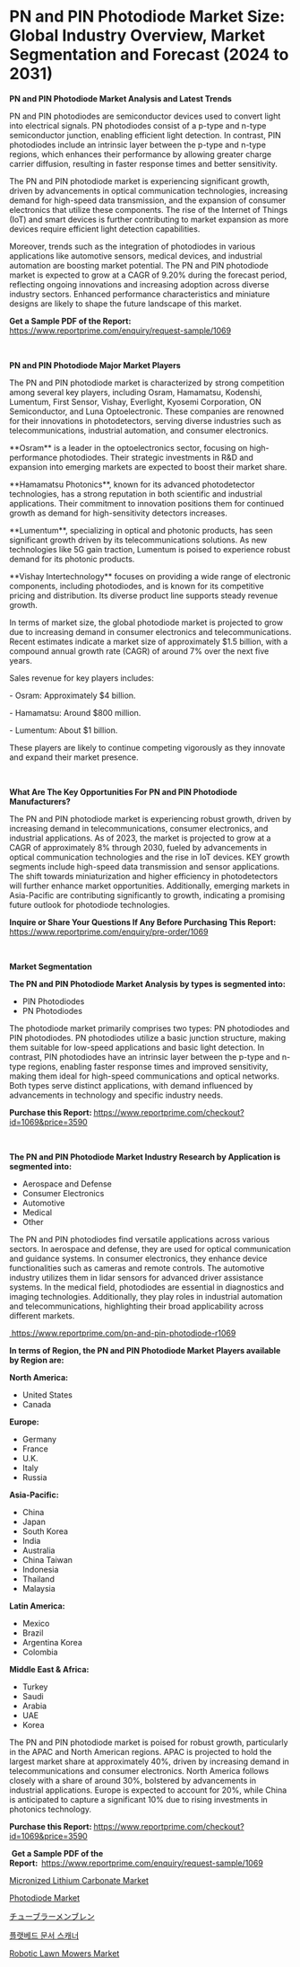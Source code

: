 <p><h1>PN and PIN Photodiode Market Size: Global Industry Overview, Market Segmentation and Forecast (2024 to 2031)</h1></p><p><strong>PN and PIN Photodiode Market Analysis and Latest Trends</strong></p>
<p><p>PN and PIN photodiodes are semiconductor devices used to convert light into electrical signals. PN photodiodes consist of a p-type and n-type semiconductor junction, enabling efficient light detection. In contrast, PIN photodiodes include an intrinsic layer between the p-type and n-type regions, which enhances their performance by allowing greater charge carrier diffusion, resulting in faster response times and better sensitivity.</p><p>The PN and PIN photodiode market is experiencing significant growth, driven by advancements in optical communication technologies, increasing demand for high-speed data transmission, and the expansion of consumer electronics that utilize these components. The rise of the Internet of Things (IoT) and smart devices is further contributing to market expansion as more devices require efficient light detection capabilities.</p><p>Moreover, trends such as the integration of photodiodes in various applications like automotive sensors, medical devices, and industrial automation are boosting market potential. The PN and PIN photodiode market is expected to grow at a CAGR of 9.20% during the forecast period, reflecting ongoing innovations and increasing adoption across diverse industry sectors. Enhanced performance characteristics and miniature designs are likely to shape the future landscape of this market.</p></p>
<p><strong>Get a Sample PDF of the Report:&nbsp;</strong> <a href="https://www.reportprime.com/enquiry/request-sample/1069">https://www.reportprime.com/enquiry/request-sample/1069</a></p>
<p>&nbsp;</p>
<p><strong>PN and PIN Photodiode Major Market Players</strong></p>
<p><p>The PN and PIN photodiode market is characterized by strong competition among several key players, including Osram, Hamamatsu, Kodenshi, Lumentum, First Sensor, Vishay, Everlight, Kyosemi Corporation, ON Semiconductor, and Luna Optoelectronic. These companies are renowned for their innovations in photodetectors, serving diverse industries such as telecommunications, industrial automation, and consumer electronics.</p><p>**Osram** is a leader in the optoelectronics sector, focusing on high-performance photodiodes. Their strategic investments in R&D and expansion into emerging markets are expected to boost their market share. </p><p>**Hamamatsu Photonics**, known for its advanced photodetector technologies, has a strong reputation in both scientific and industrial applications. Their commitment to innovation positions them for continued growth as demand for high-sensitivity detectors increases.</p><p>**Lumentum**, specializing in optical and photonic products, has seen significant growth driven by its telecommunications solutions. As new technologies like 5G gain traction, Lumentum is poised to experience robust demand for its photonic products.</p><p>**Vishay Intertechnology** focuses on providing a wide range of electronic components, including photodiodes, and is known for its competitive pricing and distribution. Its diverse product line supports steady revenue growth.</p><p>In terms of market size, the global photodiode market is projected to grow due to increasing demand in consumer electronics and telecommunications. Recent estimates indicate a market size of approximately $1.5 billion, with a compound annual growth rate (CAGR) of around 7% over the next five years.</p><p>Sales revenue for key players includes:</p><p>- Osram: Approximately $4 billion.</p><p>- Hamamatsu: Around $800 million.</p><p>- Lumentum: About $1 billion. </p><p>These players are likely to continue competing vigorously as they innovate and expand their market presence.</p></p>
<p>&nbsp;</p>
<p><strong>What Are The Key Opportunities For PN and PIN Photodiode Manufacturers?</strong></p>
<p><p>The PN and PIN photodiode market is experiencing robust growth, driven by increasing demand in telecommunications, consumer electronics, and industrial applications. As of 2023, the market is projected to grow at a CAGR of approximately 8% through 2030, fueled by advancements in optical communication technologies and the rise in IoT devices. KEY growth segments include high-speed data transmission and sensor applications. The shift towards miniaturization and higher efficiency in photodetectors will further enhance market opportunities. Additionally, emerging markets in Asia-Pacific are contributing significantly to growth, indicating a promising future outlook for photodiode technologies.</p></p>
<p><strong>Inquire or Share Your Questions If Any Before Purchasing This Report:</strong> <a href="https://www.reportprime.com/enquiry/pre-order/1069">https://www.reportprime.com/enquiry/pre-order/1069</a></p>
<p>&nbsp;</p>
<p><strong>Market Segmentation</strong></p>
<p><strong>The PN and PIN Photodiode Market Analysis by types is segmented into:</strong></p>
<p><ul><li>PIN Photodiodes</li><li>PN Photodiodes</li></ul></p>
<p><p>The photodiode market primarily comprises two types: PN photodiodes and PIN photodiodes. PN photodiodes utilize a basic junction structure, making them suitable for low-speed applications and basic light detection. In contrast, PIN photodiodes have an intrinsic layer between the p-type and n-type regions, enabling faster response times and improved sensitivity, making them ideal for high-speed communications and optical networks. Both types serve distinct applications, with demand influenced by advancements in technology and specific industry needs.</p></p>
<p><strong>Purchase this Report:&nbsp;</strong><a href="https://www.reportprime.com/checkout?id=1069&price=3590">https://www.reportprime.com/checkout?id=1069&price=3590</a></p>
<p>&nbsp;</p>
<p><strong>The PN and PIN Photodiode Market Industry Research by Application is segmented into:</strong></p>
<p><ul><li>Aerospace and Defense</li><li>Consumer Electronics</li><li>Automotive</li><li>Medical</li><li>Other</li></ul></p>
<p><p>The PN and PIN photodiodes find versatile applications across various sectors. In aerospace and defense, they are used for optical communication and guidance systems. In consumer electronics, they enhance device functionalities such as cameras and remote controls. The automotive industry utilizes them in lidar sensors for advanced driver assistance systems. In the medical field, photodiodes are essential in diagnostics and imaging technologies. Additionally, they play roles in industrial automation and telecommunications, highlighting their broad applicability across different markets.</p></p>
<p><a href="https://www.reportprime.com/pn-and-pin-photodiode-r1069">&nbsp;https://www.reportprime.com/pn-and-pin-photodiode-r1069</a></p>
<p><strong>In terms of Region, the PN and PIN Photodiode Market Players available by Region are:</strong></p>
<p>
    <p> <strong> North America: </strong>
        <ul>
            <li>United States</li>
            <li>Canada</li>
        </ul>
        </p> 
    <p> <strong> Europe: </strong>
        <ul>
            <li>Germany</li>
            <li>France</li>
            <li>U.K.</li>
            <li>Italy</li>
            <li>Russia</li>
        </ul>
        </p> 
    <p> <strong> Asia-Pacific: </strong>
        <ul>
            <li>China</li>
            <li>Japan</li>
            <li>South Korea</li>
            <li>India</li>
            <li>Australia</li>
            <li>China Taiwan</li>
            <li>Indonesia</li>
            <li>Thailand</li>
            <li>Malaysia</li>
        </ul>
        </p> 
    <p> <strong> Latin America: </strong>
        <ul>
            <li>Mexico</li>
            <li>Brazil</li>
            <li>Argentina Korea</li>
            <li>Colombia</li>
        </ul>
        </p> 
    <p> <strong> Middle East & Africa: </strong>
        <ul>
            <li>Turkey</li>
            <li>Saudi</li>
            <li>Arabia</li>
            <li>UAE</li>
            <li>Korea</li>
        </ul>
    </p>
    </p>
<p><p>The PN and PIN photodiode market is poised for robust growth, particularly in the APAC and North American regions. APAC is projected to hold the largest market share at approximately 40%, driven by increasing demand in telecommunications and consumer electronics. North America follows closely with a share of around 30%, bolstered by advancements in industrial applications. Europe is expected to account for 20%, while China is anticipated to capture a significant 10% due to rising investments in photonics technology.</p></p>
<p><strong>Purchase this Report: </strong><a href="https://www.reportprime.com/checkout?id=1069&price=3590">https://www.reportprime.com/checkout?id=1069&price=3590</a></p>
<p>&nbsp;<strong>Get a Sample PDF of the Report:&nbsp;&nbsp;</strong><a href="https://www.reportprime.com/enquiry/request-sample/1069">https://www.reportprime.com/enquiry/request-sample/1069</a></p>
<p><strong></strong></p>
<p><p><a href="https://issuu.com/reportprime-2/docs/micronized-lithium-carbonate-market_f2a8fdcabfd13a">Micronized Lithium Carbonate Market</a></p><p><a href="https://github.com/PeterParrish5/Market-Research-Report-List-6/blob/main/photodiode-market.md">Photodiode Market</a></p><p><a href="https://medium.com/@isaurapx9xsianez/%E3%83%81%E3%83%A5%E3%83%BC%E3%83%96%E3%83%A9%E3%83%BC%E8%86%9C%E5%B8%82%E5%A0%B4%E8%AA%BF%E6%9F%BB%E3%83%AC%E3%83%9D%E3%83%BC%E3%83%88-2024%E5%B9%B4%E3%81%8B%E3%82%892031%E5%B9%B4%E3%81%BE%E3%81%A7%E3%81%AE%E5%B9%B4%E9%96%93%E5%B9%B3%E5%9D%87%E6%88%90%E9%95%B7%E7%8E%874-3-%E3%81%AE%E5%AE%89%E5%AE%9A%E3%81%97%E3%81%9F%E6%88%90%E9%95%B7%E8%A6%8B%E9%80%9A%E3%81%97%E3%81%A8%E5%B8%82%E5%A0%B4%E4%BA%88%E6%B8%AC-debe25ac5ac6">チューブラーメンブレン</a></p><p><a href="https://medium.com/@carlosdytouglas8907667/%EC%8B%9C%EC%9E%A5-%EC%98%88%EC%B8%A1-%EB%B3%80%ED%99%94-%EA%B8%80%EB%A1%9C%EB%B2%8C-%ED%8F%89%ED%8C%90-%EB%AC%B8%EC%84%9C-%EC%8A%A4%EC%BA%90%EB%84%88-%EC%8B%9C%EC%9E%A5%EC%9D%98-%EB%8F%99%ED%96%A5-%EB%B0%8F-%EB%AF%B8%EB%9E%98-%EC%A0%84%EB%A7%9D-2024-2031-8174117cad71">플랫베드 문서 스캐너</a></p><p><a href="https://medium.com/@amanda.hamilton54645/robotic-lawn-mowers-market-research-report-includes-analysis-on-market-size-share-and-growth-rate-b54ae9c136cc">Robotic Lawn Mowers Market</a></p></p>